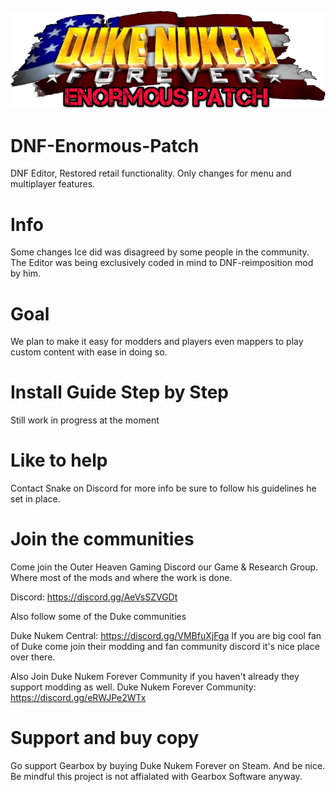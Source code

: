 ![Logo](misc/DNFEE_logo.png)

# DNF-Enormous-Patch 
DNF Editor, Restored retail functionality. Only changes for menu and multiplayer features.  

# Info 
Some changes Ice did was disagreed by some people in the community. 
The Editor was being exclusively coded in mind to DNF-reimposition mod by him.

# Goal 
We plan to make it easy for modders and players even mappers to 
play custom content with ease in doing so.

# Install Guide Step by Step
Still work in progress at the moment

# Like to help
Contact Snake on Discord for more info be sure to follow his guidelines he set in place.

# Join the communities
Come join the Outer Heaven Gaming Discord our Game & Research Group. 
Where most of the mods and where the work is done.

Discord: https://discord.gg/AeVsSZVGDt

Also follow some of the Duke communities

Duke Nukem Central: https://discord.gg/VMBfuXjFga 
If you are big cool fan of Duke come join their modding and fan community discord 
it's nice place over there.

Also Join Duke Nukem Forever Community if you haven't already they support modding as well.
Duke Nukem Forever Community: https://discord.gg/eRWJPe2WTx

# Support and buy copy 
Go support Gearbox by buying Duke Nukem Forever on Steam. And be nice.
Be mindful this project is not affialated with Gearbox Software anyway. 


